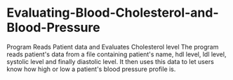 # Evaluating-Blood-Cholesterol-and-Blood-Pressure
Program Reads Patient data and Evaluates Cholesterol level
The program reads patient's data from a file containing patient's name, hdl level, ldl level, systolic level and finally diastolic level.
It then uses this data to let users know how high or low a patient's blood pressure profile is.
